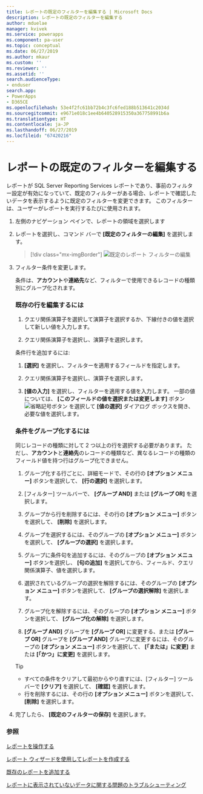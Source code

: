 ```yaml
---
title: レポートの既定のフィルターを編集する | Microsoft Docs
description: レポートの既定のフィルターを編集する
author: mduelae
manager: kvivek
ms.service: powerapps
ms.component: pa-user
ms.topic: conceptual
ms.date: 06/27/2019
ms.author: mkaur
ms.custom: ''
ms.reviewer: ''
ms.assetid: ''
search.audienceType:
- enduser
search.app:
- PowerApps
- D365CE
ms.openlocfilehash: 53e4f2fc61bb72b4c3fc6fed188b513641c2034d
ms.sourcegitcommit: e9671e018c1ee4b640528915350a367758991b6a
ms.translationtype: HT
ms.contentlocale: ja-JP
ms.lasthandoff: 06/27/2019
ms.locfileid: "67420216"
---
```

# <a name="edit-the-default-filter-of-a-report"></a>レポートの既定のフィルターを編集する

レポートが SQL Server Reporting Services レポートであり、事前のフィルター設定が有効になっていて、既定のフィルターがある場合、レポートで確認したいデータを表示するように既定のフィルターを変更できます。 このフィルターは、ユーザーがレポートを実行するたびに使用されます。

1. 左側のナビゲーション ペインで、レポートの領域を選択します
2. レポートを選択し、コマンド バーで **[既定のフィルターの編集]** を選択します。

     > [!div class="mx-imgBorder"]
     > ![既定のレポート フィルターの編集](media/edit_filter.png "既定のレポート フィルターの編集")
  
3. フィルター条件を変更します。  
  
   条件は、**アカウント**や**連絡先**など、フィルターで使用できるレコードの種類別にグループ化されます。  
  
   ### <a name="to-edit-an-existing-row"></a>既存の行を編集するには
   1. クエリ関係演算子を選択して演算子を選択するか、下線付きの値を選択して新しい値を入力します。  
  
   2. クエリ関係演算子を選択し、演算子を選択します。  
  
   条件行を追加するには:  

   1.  **[選択]** を選択し、フィルターを適用するフィールドを指定します。  

   2.  クエリ関係演算子を選択し、演算子を選択します。  

   3.  **[値の入力]** を選択し、フィルターを適用する値を入力します。 一部の値については、 **[このフィールドの値を選択または変更します]** ボタン ![省略記号ボタン](media/ellipsis-button.png "省略記号ボタン") を選択して **[値の選択]** ダイアログ ボックスを開き、必要な値を選択します。  

   ### <a name="to-group-criteria"></a>条件をグループ化するには
   同じレコードの種類に対して 2 つ以上の行を選択する必要があります。 ただし、**アカウント**と**連絡先**のレコードの種類など、異なるレコードの種類のフィールド値を持つ行はグループ化できません。  

   1.  グループ化する行ごとに、詳細モードで、その行の **[オプション メニュー]** ボタンを選択して、 **[行の選択]** を選択します。  

   2.  [フィルター] ツールバーで、 **[グループ AND]** または **[グループ OR]** を選択します。  

   3.  グループから行を削除するには、その行の **[オプション メニュー]** ボタンを選択して、 **[削除]** を選択します。  

   4.  グループを選択するには、そのグループの **[オプション メニュー]** ボタンを選択して、 **[グループの選択]** を選択します。  

   5.  グループに条件句を追加するには、そのグループの **[オプション メニュー]** ボタンを選択し、 **[句の追加]** を選択してから、フィールド、クエリ関係演算子、値を選択します。  

   6.  選択されているグループの選択を解除するには、そのグループの **[オプション メニュー]** ボタンを選択して、 **[グループの選択解除]** を選択します。  

   7.  グループ化を解除するには、そのグループの **[オプション メニュー]** ボタンを選択して、 **[グループ化の解除]** を選択します。  

   8.  **[グループ AND]** グループを **[グループ OR]** に変更する、または **[グループ OR]** グループを **[グループ AND]** グループに変更するには、そのグループの **[オプション メニュー]** ボタンを選択して、 **[「または」に変更]** または **[「かつ」に変更]** を選択します。  

   > [!TIP]
   > - すべての条件をクリアして最初からやり直すには、[フィルター] ツールバーで **[クリア]** を選択して、 **[確認]** を選択します。  
   > - 行を削除するには、その行の **[オプション メニュー]** ボタンを選択して、 **[削除]** を選択します。  
  
4. 完了したら、 **[既定のフィルターの保存]** を選択します。



### <a name="see-also"></a>参照
[レポートを操作する](work-with-reports.md) 

[レポート ウィザードを使用してレポートを作成する](create-report-with-wizard.md)

[既存のレポートを追加する](add-existing-report.md)

[レポートに表示されていないデータに関する問題のトラブルシューティング](troubleshoot-reports.md)

